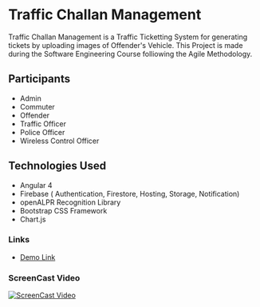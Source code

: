 # Traffic Challan Management

Traffic Challan Management is a Traffic Ticketting System for generating tickets by uploading images of Offender's Vehicle.
This Project is made during the Software Engineering Course folliowing the Agile Methodology.

## Participants
* Admin
* Commuter
* Offender
* Traffic Officer
* Police Officer
* Wireless Control Officer

## Technologies Used
* Angular 4
* Firebase ( Authentication, Firestore, Hosting, Storage, Notification)
* openALPR Recognition Library
* Bootstrap CSS Framework
* Chart.js

### Links

* [Demo Link](https://t-challan.firebaseapp.com/)

### ScreenCast Video

[![ScreenCast Video](https://img.youtube.com/vi/j2QmIQYospw/0.jpg)](https://www.youtube.com/watch?v=j2QmIQYospw)

